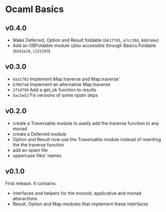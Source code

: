 # Ocaml Basics

## v0.4.0

* Make Deferred, Option and Result foldable (`b617fd5`, `a7cc20d`, `86b7e6e`)
* Add an OBFoldable module (also accessible through Basics.Foldable
  (`0241e19`, `c225293`)

## v0.3.0

* `9a31703` Implement Map.traverse and Map.traverse'
* `b70bfe0` Implement an alternative Map.traverse
* `2f1df99` Add a get_ok function to results
* `5ac5e52` Fix versions of some opam deps

## v0.2.0

* create a Traversable module to easily add the traverse function to any monad
* create a Deferred module
* Option and Result now use the Traversable module instead of rewriting the
  the traverse function
* add an opam file
* uppercase files' names

## v0.1.0

First release. It contains:

* interfaces and helpers for the monoid, applicative and monad absractions
* Result, Option and Map modules that implement these interfaces
